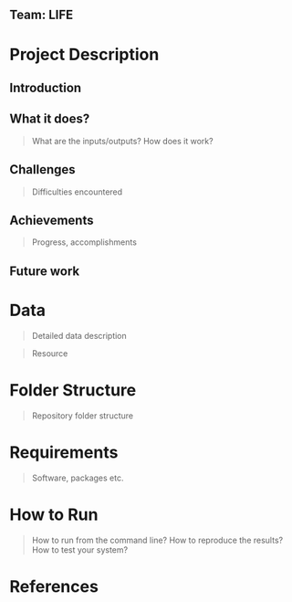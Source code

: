 ## Team: LIFE

# Project Description
  ## Introduction
  
  ## What it does? 
  > What are the inputs/outputs? How does it work?
  
  ## Challenges
  > Difficulties encountered
 ## Achievements
 > Progress, accomplishments
 
  ## Future work
# Data 
 > Detailed data description
 
 > Resource
# Folder Structure
 > Repository folder structure
 
# Requirements
> Software, packages etc.

# How to Run
> How to run from the command line? How to reproduce the results?  How to test your system? 

# References

